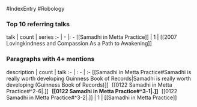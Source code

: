 #IndexEntry #Robology

### Top 10 referring talks
talk | count | series
:- | - |: -
[[Samadhi in Metta Practice]] | 1 | [[2007 Lovingkindness and Compassion As a Path to Awakening]]

### Paragraphs with 4+ mentions
description | count | talk
:- | : - | :-
[[Samadhi in Metta Practice#Samadhi is really worth developing Guinness Book of Records\|Samadhi is really worth developing (Guinness Book of Records)]] &nbsp;&nbsp;[[0122 Samadhi in Metta Practice#^2-6\|.]] &nbsp; **[[0122 Samadhi in Metta Practice#^3-1\|.]]** &nbsp; [[0122 Samadhi in Metta Practice#^3-2\|.]] | 1 | [[Samadhi in Metta Practice]]

